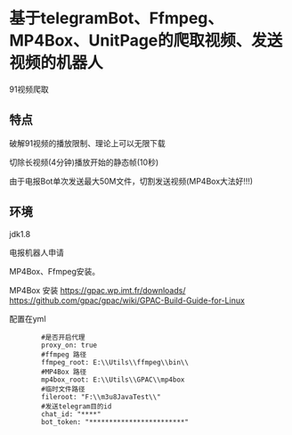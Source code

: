 # 基于telegramBot、Ffmpeg、MP4Box、UnitPage的爬取视频、发送视频的机器人
91视频爬取


## 特点

破解91视频的播放限制、理论上可以无限下载

切除长视频(4分钟)播放开始的静态帧(10秒)

由于电报Bot单次发送最大50M文件，切割发送视频(MP4Box大法好!!!)


## 环境

jdk1.8

电报机器人申请

MP4Box、Ffmpeg安装。

MP4Box 安装
https://gpac.wp.imt.fr/downloads/
https://github.com/gpac/gpac/wiki/GPAC-Build-Guide-for-Linux


配置在yml

```
        #是否开启代理
        proxy_on: true
        #ffmpeg 路径
        ffmpeg_root: E:\\Utils\\ffmpeg\\bin\\
        #MP4Box 路径
        mp4box_root: E:\\Utils\\GPAC\\mp4box
        #临时文件路径
        fileroot: "F:\\m3u8JavaTest\\"
        #发送telegram目的id
        chat_id: "****"
        bot_token: "************************"

```
